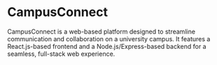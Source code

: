 # CampusConnect
CampusConnect is a web-based platform designed to streamline communication and collaboration on a university campus. 
It features a React.js-based frontend and a Node.js/Express-based backend for a seamless, full-stack web experience.
